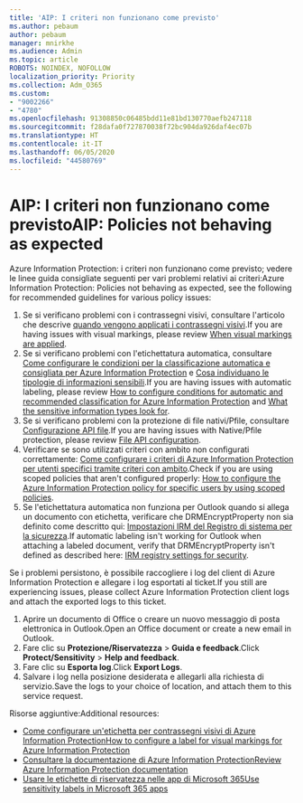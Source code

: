 ```yaml
---
title: 'AIP: I criteri non funzionano come previsto'
ms.author: pebaum
author: pebaum
manager: mnirkhe
ms.audience: Admin
ms.topic: article
ROBOTS: NOINDEX, NOFOLLOW
localization_priority: Priority
ms.collection: Adm_O365
ms.custom:
- "9002266"
- "4780"
ms.openlocfilehash: 91308850c06485bdd11e81bd130770aefb247118
ms.sourcegitcommit: f28dafa0f727870038f72bc904da926daf4ec07b
ms.translationtype: HT
ms.contentlocale: it-IT
ms.lasthandoff: 06/05/2020
ms.locfileid: "44580769"
---
```

# <a name="aip-policies-not-behaving-as-expected"></a><span data-ttu-id="1e6d3-102">AIP: I criteri non funzionano come previsto</span><span class="sxs-lookup"><span data-stu-id="1e6d3-102">AIP: Policies not behaving as expected</span></span>

<span data-ttu-id="1e6d3-103">Azure Information Protection: i criteri non funzionano come previsto; vedere le linee guida consigliate seguenti per vari problemi relativi ai criteri:</span><span class="sxs-lookup"><span data-stu-id="1e6d3-103">Azure Information Protection: Policies not behaving as expected, see the following for recommended guidelines for various policy issues:</span></span>

1. <span data-ttu-id="1e6d3-104">Se si verificano problemi con i contrassegni visivi, consultare l'articolo che descrive [quando vengono applicati i contrassegni visivi](https://docs.microsoft.com/azure/information-protection/configure-policy-markings#when-visual-markings-are-applied).</span><span class="sxs-lookup"><span data-stu-id="1e6d3-104">If you are having issues with visual markings, please review [When visual markings are applied](https://docs.microsoft.com/azure/information-protection/configure-policy-markings#when-visual-markings-are-applied).</span></span>
2. <span data-ttu-id="1e6d3-105">Se si verificano problemi con l'etichettatura automatica, consultare [Come configurare le condizioni per la classificazione automatica e consigliata per Azure Information Protection](https://docs.microsoft.com/azure/information-protection/configure-policy-classification) e [Cosa individuano le tipologie di informazioni sensibili](https://docs.microsoft.com/microsoft-365/compliance/sensitive-information-type-entity-definitions).</span><span class="sxs-lookup"><span data-stu-id="1e6d3-105">If you are having issues with automatic labeling, please review [How to configure conditions for automatic and recommended classification for Azure Information Protection](https://docs.microsoft.com/azure/information-protection/configure-policy-classification) and [What the sensitive information types look for](https://docs.microsoft.com/microsoft-365/compliance/sensitive-information-type-entity-definitions).</span></span>
3. <span data-ttu-id="1e6d3-106">Se si verificano problemi con la protezione di file nativi/Pfile, consultare [Configurazione API file](https://docs.microsoft.com/azure/information-protection/develop/file-api-configuration).</span><span class="sxs-lookup"><span data-stu-id="1e6d3-106">If you are having issues with Native/Pfile protection, please review [File API configuration](https://docs.microsoft.com/azure/information-protection/develop/file-api-configuration).</span></span>
4. <span data-ttu-id="1e6d3-107">Verificare se sono utilizzati criteri con ambito non configurati correttamente: [Come configurare i criteri di Azure Information Protection per utenti specifici tramite criteri con ambito](https://docs.microsoft.com/azure/information-protection/configure-policy-scope).</span><span class="sxs-lookup"><span data-stu-id="1e6d3-107">Check if you are using scoped policies that aren't configured properly: [How to configure the Azure Information Protection policy for specific users by using scoped policies](https://docs.microsoft.com/azure/information-protection/configure-policy-scope).</span></span>
5. <span data-ttu-id="1e6d3-108">Se l'etichettatura automatica non funziona per Outlook quando si allega un documento con etichetta, verificare che DRMEncryptProperty non sia definito come descritto qui: [Impostazioni IRM del Registro di sistema per la sicurezza](https://docs.microsoft.com/deployoffice/security/protect-sensitive-messages-and-documents-by-using-irm-in-office#office-2016-irm-registry-key-options).</span><span class="sxs-lookup"><span data-stu-id="1e6d3-108">If automatic labeling isn't working for Outlook when attaching a labeled document, verify that DRMEncryptProperty isn't defined as described here: [IRM registry settings for security](https://docs.microsoft.com/deployoffice/security/protect-sensitive-messages-and-documents-by-using-irm-in-office#office-2016-irm-registry-key-options).</span></span>

<span data-ttu-id="1e6d3-109">Se i problemi persistono, è possibile raccogliere i log del client di Azure Information Protection e allegare i log esportati al ticket.</span><span class="sxs-lookup"><span data-stu-id="1e6d3-109">If you still are experiencing issues, please collect Azure Information Protection client logs and attach the exported logs to this ticket.</span></span>

1. <span data-ttu-id="1e6d3-110">Aprire un documento di Office o creare un nuovo messaggio di posta elettronica in Outlook.</span><span class="sxs-lookup"><span data-stu-id="1e6d3-110">Open an Office document or create a new email in Outlook.</span></span>
2. <span data-ttu-id="1e6d3-111">Fare clic su **Protezione/Riservatezza** > **Guida e feedback**.</span><span class="sxs-lookup"><span data-stu-id="1e6d3-111">Click **Protect/Sensitivity** > **Help and feedback**.</span></span>
3. <span data-ttu-id="1e6d3-112">Fare clic su **Esporta log**.</span><span class="sxs-lookup"><span data-stu-id="1e6d3-112">Click **Export Logs**.</span></span>
4. <span data-ttu-id="1e6d3-113">Salvare i log nella posizione desiderata e allegarli alla richiesta di servizio.</span><span class="sxs-lookup"><span data-stu-id="1e6d3-113">Save the logs to your choice of location, and attach them to this service request.</span></span>

<span data-ttu-id="1e6d3-114">Risorse aggiuntive:</span><span class="sxs-lookup"><span data-stu-id="1e6d3-114">Additional resources:</span></span>

- [<span data-ttu-id="1e6d3-115">Come configurare un'etichetta per contrassegni visivi di Azure Information Protection</span><span class="sxs-lookup"><span data-stu-id="1e6d3-115">How to configure a label for visual markings for Azure Information Protection</span></span>](https://docs.microsoft.com/azure/information-protection/configure-policy-markings)
- [<span data-ttu-id="1e6d3-116">Consultare la documentazione di Azure Information Protection</span><span class="sxs-lookup"><span data-stu-id="1e6d3-116">Review Azure Information Protection documentation</span></span>](https://docs.microsoft.com/azure/information-protection/what-is-information-protection)
- [<span data-ttu-id="1e6d3-117">Usare le etichette di riservatezza nelle app di Microsoft 365</span><span class="sxs-lookup"><span data-stu-id="1e6d3-117">Use sensitivity labels in Microsoft 365 apps</span></span>](https://docs.microsoft.com/microsoft-365/compliance/sensitivity-labels-office-apps)

